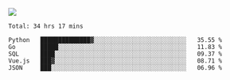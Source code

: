 ![](https://github-profile-summary-cards.vercel.app/api/cards/profile-details?username=igtm&theme=dracula)
<!--START_SECTION:waka-->
```text
Total: 34 hrs 17 mins

Python   ██████████████▓░░░░░░░░░░░░░░░░░░░░░░░░░░   35.55 % 
Go       █████░░░░░░░░░░░░░░░░░░░░░░░░░░░░░░░░░░░░   11.83 % 
SQL      ████░░░░░░░░░░░░░░░░░░░░░░░░░░░░░░░░░░░░░   09.37 % 
Vue.js   ███▓░░░░░░░░░░░░░░░░░░░░░░░░░░░░░░░░░░░░░   08.71 % 
JSON     ███░░░░░░░░░░░░░░░░░░░░░░░░░░░░░░░░░░░░░░   06.96 % 
```
<!--END_SECTION:waka-->
